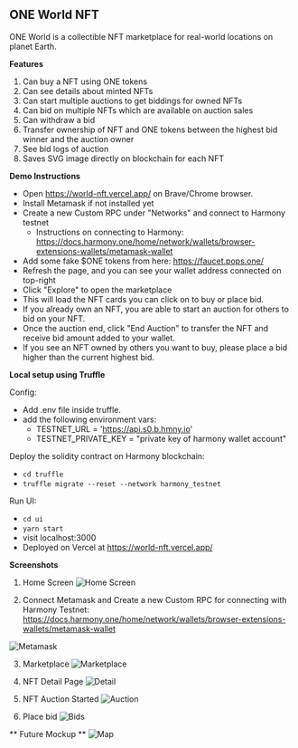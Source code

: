 ## ONE World NFT

ONE World is a collectible NFT marketplace for real-world locations on planet Earth.

**Features**

1. Can buy a NFT using ONE tokens
2. Can see details about minted NFTs
3. Can start multiple auctions to get biddings for owned NFTs
4. Can bid on multiple NFTs which are available on auction sales
5. Can withdraw a bid
6. Transfer ownership of NFT and ONE tokens between the highest bid winner and the auction owner
7. See bid logs of auction
8. Saves SVG image directly on blockchain for each NFT

**Demo Instructions**

- Open https://world-nft.vercel.app/ on Brave/Chrome browser.
- Install Metamask if not installed yet
- Create a new Custom RPC under "Networks" and connect to Harmony testnet
  - Instructions on connecting to Harmony: https://docs.harmony.one/home/network/wallets/browser-extensions-wallets/metamask-wallet
- Add some fake $ONE tokens from here: https://faucet.pops.one/
- Refresh the page, and you can see your wallet address connected on top-right
- Click "Explore" to open the marketplace
- This will load the NFT cards you can click on to buy or place bid.
- If you already own an NFT, you are able to start an auction for others to bid on your NFT.
- Once the auction end, click "End Auction" to transfer the NFT and receive bid amount added to your wallet.
- If you see an NFT owned by others you want to buy, please place a bid higher than the current highest bid.

**Local setup using Truffle**

Config:

- Add .env file inside truffle.
- add the following environment vars:
  - TESTNET_URL = 'https://api.s0.b.hmny.io'
  - TESTNET_PRIVATE_KEY = "private key of harmony wallet account"

Deploy the solidity contract on Harmony blockchain:

- `cd truffle`
- `truffle migrate --reset --network harmony_testnet`

Run UI:

- `cd ui`
- `yarn start`
- visit localhost:3000
- Deployed on Vercel at https://world-nft.vercel.app/

**Screenshots**

1. Home Screen
   ![Home Screen](https://github.com/swapp1990/WorldNFT/blob/master/screenshot/nft1.JPG?raw=true)

2. Connect Metamask and Create a new Custom RPC for connecting with Harmony Testnet:
   https://docs.harmony.one/home/network/wallets/browser-extensions-wallets/metamask-wallet

![Metamask](https://github.com/swapp1990/WorldNFT/blob/master/screenshot/nft2.JPG?raw=true)

3. Marketplace
   ![Marketplace](https://github.com/swapp1990/WorldNFT/blob/master/screenshot/nft3.JPG?raw=true)

4. NFT Detail Page
   ![Detail](https://github.com/swapp1990/WorldNFT/blob/master/screenshot/nft4.JPG?raw=true)

5. NFT Auction Started
   ![Auction](https://github.com/swapp1990/WorldNFT/blob/master/screenshot/nft5.JPG?raw=true)

6. Place bid
   ![Bids](https://github.com/swapp1990/WorldNFT/blob/master/screenshot/nft6.JPG?raw=true)
   
** Future Mockup **
![Map](https://github.com/swapp1990/WorldNFT/blob/master/screenshot/map1.JPG?raw=true)
